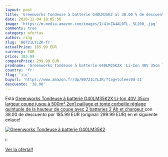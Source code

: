 ```yaml
---
layout: post
title: 'Greenworks Tondeuse à batterie G40LM35K2 al 38.00 % de descuento'
date: 2020-12-04 18:05:56
image: 'https://m.media-amazon.com/images/I/41nZA4AL0TL._SL200_.jpg'
comments: true
category: ofertas
author: ring
slug: 'B0721LYLZK-fr'
actualPrice: 185.99 EUR
currency: EUR
price: 185.99
comparePrice: 299.99 EUR
prodname: 'Greenworks Tondeuse à batterie G40LM35K2X  Li-Ion 40V 35cm largeur coupe jusqu à 500m² 2en1 paillage et tonte corbeille  réglage quintuple de la hauteur de coupe avec 2 batteries 2 Ah et chargeur '
country: 'fr'
flag: '🇫🇷'
buyurl: 'https://www.amazon.fr/dp/B0721LYLZK/?tag=tolees0d-21'
descuento: '38.00'
---
```


Está [Greenworks Tondeuse à batterie G40LM35K2X  Li-Ion 40V 35cm largeur coupe jusqu à 500m² 2en1 paillage et tonte corbeille  réglage quintuple de la hauteur de coupe avec 2 batteries 2 Ah et chargeur ](https://www.amazon.fr/dp/B0721LYLZK/?tag=tolees0d-21) con 38.00 de descuento por 185.99 EUR (original: 299.99 EUR) en el siguiente enlace!

[![Greenworks Tondeuse à batterie G40LM35K2](https://m.media-amazon.com/images/I/41nZA4AL0TL._SL200_.jpg)](https://www.amazon.fr/dp/B0721LYLZK/?tag=tolees0d-21)

ℹ️:


[Ver la oferta!!](https://www.amazon.fr/dp/B0721LYLZK/?tag=tolees0d-21)
